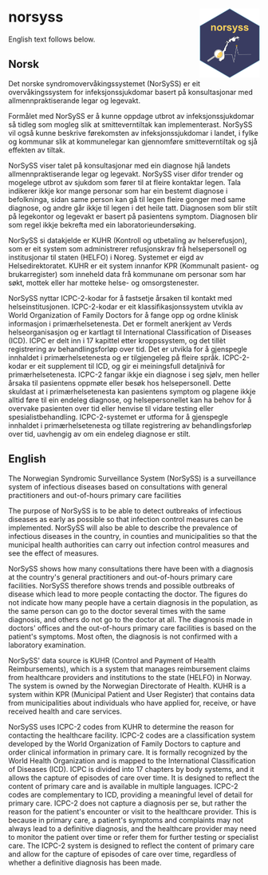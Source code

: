 # norsyss <a href="https://norsyss.github.io/norsyss/"><img src="man/figures/logo.png" align="right" width="120" /></a>

English text follows below.

## Norsk

Det norske syndromovervåkingssystemet (NorSySS) er eit overvåkingssystem for infeksjonssjukdomar basert på konsultasjonar med allmennpraktiserande legar og legevakt.

Formålet med NorSySS er å kunne oppdage utbrot av infeksjonssjukdomar så tidleg som mogleg slik at smitteverntiltak kan implementerast. NorSySS vil også kunne beskrive førekomsten av infeksjonssjukdomar i landet, i fylke og kommunar slik at kommunelegar kan gjennomføre smitteverntiltak og sjå effekten av tiltak.

NorSySS viser talet på konsultasjonar med ein diagnose hjå landets allmennpraktiserande legar og legevakt. NorSySS viser difor trender og mogelege utbrot av sjukdom som fører til at fleire kontaktar legen. Tala indikerer ikkje kor mange personar som har ein bestemt diagnose i befolkninga, sidan same person kan gå til legen fleire gonger med same diagnose, og andre går ikkje til legen i det heile tatt. Diagnosen som blir stilt på legekontor og legevakt er basert på pasientens symptom. Diagnosen blir som regel ikkje bekrefta med ein laboratorieundersøking.

NorSySS si datakjelde er KUHR (Kontroll og utbetaling av helserefusjon), som er eit system som administrerer refusjonskrav frå helsepersonell og institusjonar til staten (HELFO) i Noreg. Systemet er eigd av Helsedirektoratet. KUHR er eit system innanfor KPR (Kommunalt pasient- og brukarregister) som inneheld data frå kommunane om personar som har søkt, mottek eller har motteke helse- og omsorgstenester.

NorSySS nyttar ICPC-2-kodar for å fastsetje årsaken til kontakt med helseinstitusjonen. ICPC-2-kodar er eit klassifikasjonssystem utvikla av World Organization of Family Doctors for å fange opp og ordne klinisk informasjon i primærhelsetenesta. Det er formelt anerkjent av Verds helseorganisasjon og er kartlagt til International Classification of Diseases (ICD). ICPC er delt inn i 17 kapittel etter kroppssystem, og det tillèt registrering av behandlingsforløp over tid. Det er utvikla for å gjenspegle innhaldet i primærhelsetenesta og er tilgjengeleg på fleire språk. ICPC-2-kodar er eit supplement til ICD, og gir ei meiningsfull detaljnivå for primærhelsetenesta. ICPC-2 fangar ikkje ein diagnose i seg sjølv, men heller årsaka til pasientens oppmøte eller besøk hos helsepersonell. Dette skuldast at i primærhelsetenesta kan pasientens symptom og plagene ikkje alltid føre til ein endeleg diagnose, og helsepersonellet kan ha behov for å overvake pasienten over tid eller henvise til vidare testing eller spesialistbehandling. ICPC-2-systemet er utforma for å gjenspegle innhaldet i primærhelsetenesta og tillate registrering av behandlingsforløp over tid, uavhengig av om ein endeleg diagnose er stilt.

## English 

The Norwegian Syndromic Surveillance System (NorSySS) is a surveillance system of infectious diseases based on consultations with general practitioners and out-of-hours primary care facilities

The purpose of NorSySS is to be able to detect outbreaks of infectious diseases as early as possible so that infection control measures can be implemented. NorSySS will also be able to describe the prevalence of infectious diseases in the country, in counties and municipalities so that the municipal health authorities can carry out infection control measures and see the effect of measures.

NorSySS shows how many consultations there have been with a diagnosis at the country's general practitioners and out-of-hours primary care facilities. NorSySS therefore shows trends and possible outbreaks of disease which lead to more people contacting the doctor. The figures do not indicate how many people have a certain diagnosis in the population, as the same person can go to the doctor several times with the same diagnosis, and others do not go to the doctor at all. The diagnosis made in doctors' offices and the out-of-hours primary care facilities is based on the patient's symptoms. Most often, the diagnosis is not confirmed with a laboratory examination.

NorSySS' data source is KUHR (Control and Payment of Health Reimbursements), which is a system that manages reimbursement claims from healthcare providers and institutions to the state (HELFO) in Norway. The system is owned by the Norwegian Directorate of Health. KUHR is a system within KPR (Municipal Patient and User Register) that contains data from municipalities about individuals who have applied for, receive, or have received health and care services.

NorSySS uses ICPC-2 codes from KUHR to determine the reason for contacting the healthcare facility. ICPC-2 codes are a classification system developed by the World Organization of Family Doctors to capture and order clinical information in primary care. It is formally recognized by the World Health Organization and is mapped to the International Classification of Diseases (ICD). ICPC is divided into 17 chapters by body systems, and it allows the capture of episodes of care over time. It is designed to reflect the content of primary care and is available in multiple languages. ICPC-2 codes are complementary to ICD, providing a meaningful level of detail for primary care. ICPC-2 does not capture a diagnosis per se, but rather the reason for the patient's encounter or visit to the healthcare provider. This is because in primary care, a patient's symptoms and complaints may not always lead to a definitive diagnosis, and the healthcare provider may need to monitor the patient over time or refer them for further testing or specialist care. The ICPC-2 system is designed to reflect the content of primary care and allow for the capture of episodes of care over time, regardless of whether a definitive diagnosis has been made.

